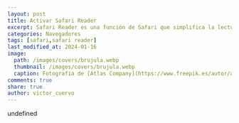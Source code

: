 ```yaml
---
layout: post
title: Activar Safari Reader
excerpt: Safari Reader es una función de Safari que simplifica la lectura al eliminar distracciones y centrarse en el contenido principal de la página.
categories: Navegadores
tags: [safari,safari reader]
last_modified_at: 2024-01-16
image:
  path: /images/covers/brujula.webp
  thumbnail: /images/covers/brujula.webp
  caption: Fotografía de [Atlas Company](https://www.freepik.es/autor/atlascompany)
comments: true
share: true
author: victor_cuervo
---
```

undefined
